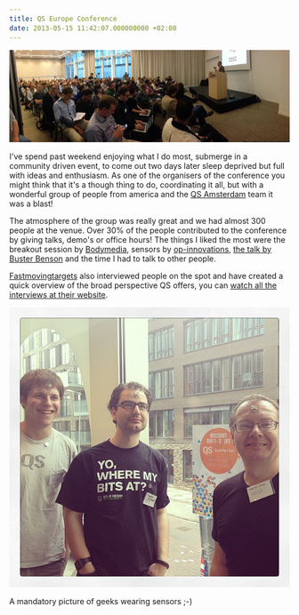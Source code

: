 ```yaml
---
title: QS Europe Conference
date: 2013-05-15 11:42:07.000000000 +02:00
---
```

![QS Europe Conference](/img/8727272957_3e9c88504b_z.jpg)  

I've spend past weekend enjoying what I do most, submerge in a community driven event, to come out two days later sleep deprived but full with ideas and enthusiasm. As one of the organisers of the conference you might think that it's a though thing to do, coordinating it all, but with a wonderful group of people from america and the [QS Amsterdam](http://meetup.com/qsamsterdam/) team it was a blast!

The atmosphere of the group was really great and we had almost 300 people at the venue. Over 30% of the people contributed to the conference by giving talks, demo's or office hours! The things I liked the most were the breakout session by [Bodymedia](http://www.bodymedia.com/), sensors by [op-innovations](http://op-innovations.com), [the talk by Buster Benson](http://bit.ly/qseu13-836) and the time I had to talk to other people.

[Fastmovingtargets](http://www.fastmovingtargets.nl) also interviewed people on the spot and have created a quick overview of the broad perspective QS offers, you can [watch all the interviews at their website](http://fastmovingtargets.nl/2013/05/14/quantified-self-van-samen-afvallen-tot-oneindig-leven/).

![](/img/8731403390_185fd5f340_z.jpg)

A mandatory picture of geeks wearing sensors ;-)
